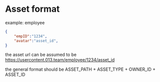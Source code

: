 # Asset format
example: employee
```json
{
    "empID":"1234",
    "avatar":"asset_id",
}
```

the asset url can be assumed to be https://usercontent.013.team/employee/1234/asset_id
  
  
the general format should be ASSET_PATH + ASSET_TYPE + OWNER_ID + ASSET_ID